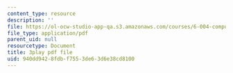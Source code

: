 ```yaml
---
content_type: resource
description: ''
file: https://ol-ocw-studio-app-qa.s3.amazonaws.com/courses/6-004-computation-structures-spring-2017/940dd9428fdbf7553de63d6e38cd8100_8yO2FBBfaB0.pdf
file_type: application/pdf
parent_uid: null
resourcetype: Document
title: 3play pdf file
uid: 940dd942-8fdb-f755-3de6-3d6e38cd8100
---
```

